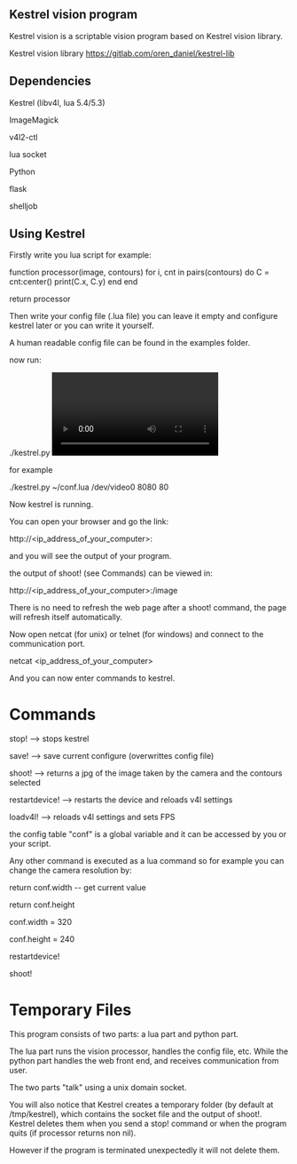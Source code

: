 ## Kestrel vision program

Kestrel vision is a scriptable vision program based on Kestrel vision library.

Kestrel vision library
https://gitlab.com/oren_daniel/kestrel-lib


## Dependencies

Kestrel (libv4l, lua 5.4/5.3)

ImageMagick

v4l2-ctl

lua socket

Python

flask

shelljob



## Using Kestrel

Firstly write you lua script for example:

function processor(image, contours)
	for i, cnt in pairs(contours) do
		C = cnt:center()
		print(C.x, C.y)
	end
end

return processor


Then write your config file (.lua file)
you can leave it empty and configure kestrel later 
or you can write it yourself.

A human readable config file can be found in the examples folder.

now run:

./kestrel.py <config file> <video source> <communication port> <web port>

for example

./kestrel.py ~/conf.lua /dev/video0 8080 80

Now kestrel is running.

You can open your browser and go the link:

http://<ip_address_of_your_computer>:<web port>

and you will see the output of your program.

the output of shoot! (see Commands) can be viewed in:

http://<ip_address_of_your_computer>:<web port>/image

There is no need to refresh the web page after a shoot! command,
the page will refresh itself automatically.

Now open netcat (for unix) or telnet (for windows) and connect to
the communication port.

netcat <ip_address_of_your_computer> <communication port>

And you can now enter commands to kestrel.

# Commands

stop! --> stops kestrel

save! --> save current configure (overwrittes config file)

shoot! --> returns a jpg of the image taken by the camera and the contours selected

restartdevice! --> restarts the device and reloads v4l settings

loadv4l! --> reloads v4l settings and sets FPS

the config table "conf" is a global variable and it can be accessed by you or your script.


Any other command is executed as a lua command
so for example you can change the camera resolution by:

return conf.width -- get current value

return conf.height

conf.width = 320

conf.height = 240

restartdevice!

shoot!


# Temporary Files

This program consists of two parts: a lua part and python part.

The lua part runs the vision processor, handles the config file, etc. 
While the python part handles the web front end, and receives communication from user.

The two parts "talk" using a unix domain socket. 

You will also notice that Kestrel creates a temporary folder (by default at /tmp/kestrel),
which contains the socket file and the output of shoot!.
Kestrel deletes them when you send a stop! command or when the program quits (if processor returns non nil).

However if the program is terminated unexpectedly it will not delete them.
 
